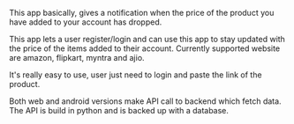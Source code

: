This app basically, gives a notification when the price of the product you have added to your account has dropped.

This app lets a user register/login and can use this app to stay updated with the price of the items added to their account.
Currently supported website are amazon, flipkart, myntra and ajio.

It's really easy to use, user just need to login and paste the link of the product.

Both web and android versions make API call to backend which fetch data.
The API is build in python and is backed up with a database.
